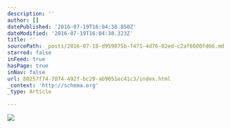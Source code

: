 ```yaml
---
description: ''
author: []
datePublished: '2016-07-19T16:04:38.850Z'
dateModified: '2016-07-19T16:04:38.323Z'
title: ''
sourcePath: _posts/2016-07-18-d959875b-f471-4d76-82ed-c2af6600fd66.md
starred: false
inFeed: true
hasPage: true
inNav: false
url: 80257f74-7074-492f-bc29-ab9051ec41c3/index.html
_context: 'http://schema.org'
_type: Article

---
```

![](https://the-grid-user-content.s3-us-west-2.amazonaws.com/bb8de8cf-20fe-4e7c-9cd9-8595400633b3.jpg)
